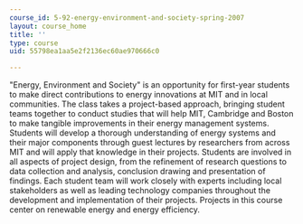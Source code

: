 ```yaml
---
course_id: 5-92-energy-environment-and-society-spring-2007
layout: course_home
title: ''
type: course
uid: 55798ea1aa5e2f2136ec60ae970666c0

---
```

"Energy, Environment and Society" is an opportunity for first-year students to make direct contributions to energy innovations at MIT and in local communities. The class takes a project-based approach, bringing student teams together to conduct studies that will help MIT, Cambridge and Boston to make tangible improvements in their energy management systems. Students will develop a thorough understanding of energy systems and their major components through guest lectures by researchers from across MIT and will apply that knowledge in their projects. Students are involved in all aspects of project design, from the refinement of research questions to data collection and analysis, conclusion drawing and presentation of findings. Each student team will work closely with experts including local stakeholders as well as leading technology companies throughout the development and implementation of their projects. Projects in this course center on renewable energy and energy efficiency.
